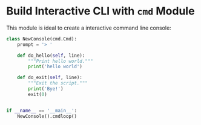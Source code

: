 # Build Interactive CLI with `cmd` Module

This module is ideal to create a interactive command line console:

```python
class NewConsole(cmd.Cmd):
    prompt = '> '

    def do_hello(self, line):
        """Print hello world."""
        print('hello world')

    def do_exit(self, line):
        """Exit the script."""
        print('Bye!')
        exit(0)


if __name__ == '__main__':
    NewConsole().cmdloop()
```
